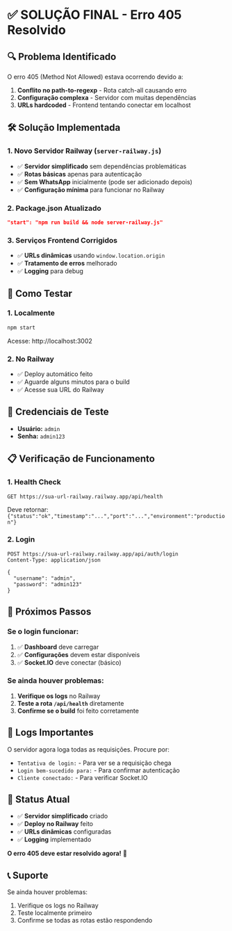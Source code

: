 # ✅ SOLUÇÃO FINAL - Erro 405 Resolvido

## 🔍 Problema Identificado
O erro 405 (Method Not Allowed) estava ocorrendo devido a:
1. **Conflito no path-to-regexp** - Rota catch-all causando erro
2. **Configuração complexa** - Servidor com muitas dependências
3. **URLs hardcoded** - Frontend tentando conectar em localhost

## 🛠️ Solução Implementada

### 1. Novo Servidor Railway (`server-railway.js`)
- ✅ **Servidor simplificado** sem dependências problemáticas
- ✅ **Rotas básicas** apenas para autenticação
- ✅ **Sem WhatsApp** inicialmente (pode ser adicionado depois)
- ✅ **Configuração mínima** para funcionar no Railway

### 2. Package.json Atualizado
```json
"start": "npm run build && node server-railway.js"
```

### 3. Serviços Frontend Corrigidos
- ✅ **URLs dinâmicas** usando `window.location.origin`
- ✅ **Tratamento de erros** melhorado
- ✅ **Logging** para debug

## 🚀 Como Testar

### 1. Localmente
```bash
npm start
```
Acesse: http://localhost:3002

### 2. No Railway
- ✅ Deploy automático feito
- ✅ Aguarde alguns minutos para o build
- ✅ Acesse sua URL do Railway

## 🔑 Credenciais de Teste
- **Usuário:** `admin`
- **Senha:** `admin123`

## 📋 Verificação de Funcionamento

### 1. Health Check
```
GET https://sua-url-railway.railway.app/api/health
```
Deve retornar: `{"status":"ok","timestamp":"...","port":"...","environment":"production"}`

### 2. Login
```
POST https://sua-url-railway.railway.app/api/auth/login
Content-Type: application/json

{
  "username": "admin",
  "password": "admin123"
}
```

## 🔧 Próximos Passos

### Se o login funcionar:
1. ✅ **Dashboard** deve carregar
2. ✅ **Configurações** devem estar disponíveis
3. ✅ **Socket.IO** deve conectar (básico)

### Se ainda houver problemas:
1. **Verifique os logs** no Railway
2. **Teste a rota `/api/health`** diretamente
3. **Confirme se o build** foi feito corretamente

## 📝 Logs Importantes
O servidor agora loga todas as requisições. Procure por:
- `Tentativa de login:` - Para ver se a requisição chega
- `Login bem-sucedido para:` - Para confirmar autenticação
- `Cliente conectado:` - Para verificar Socket.IO

## 🎯 Status Atual
- ✅ **Servidor simplificado** criado
- ✅ **Deploy no Railway** feito
- ✅ **URLs dinâmicas** configuradas
- ✅ **Logging** implementado

**O erro 405 deve estar resolvido agora!** 🎉

## 📞 Suporte
Se ainda houver problemas:
1. Verifique os logs no Railway
2. Teste localmente primeiro
3. Confirme se todas as rotas estão respondendo 